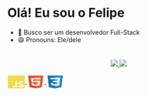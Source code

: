 # Olá! Eu sou o Felipe 
- 🔭 Busco ser um desenvolvedor Full-Stack
- 😄 Pronouns: Ele/dele


<div style="display: flex">
 <div style:"align-itens: center">
<img  style="margin: 20" width="20%" height="20%"src="https://gifimage.net/wp-content/uploads/2017/10/happy-pokemon-gif-1.gif">
 </div>
 </div>

<div align="center">
  <a href="https://github.com/FelipeGabriel7">
  <img height="180em" src="https://github-readme-stats.vercel.app/api?username=FelipeGabriel7&show_icons=true&theme=dark&include_all_commits=true&count_private=true"/>
  <img height="180em" src="https://github-readme-stats.vercel.app/api/top-langs/?username=FelipeGabriel7&layout=compact&langs_count=7&theme=dark"/>
</div>
<div style="display: flex gap:20px" ><br>
  <img align="center" alt="Felipe-Js" height="30" width="40" src="https://raw.githubusercontent.com/devicons/devicon/master/icons/javascript/javascript-plain.svg">
  <img align="center" alt="Felipe-HTML" height="30" width="40" src="https://raw.githubusercontent.com/devicons/devicon/master/icons/html5/html5-original.svg">
  <img align="center" alt="Felipe-CSS" height="30" width="40" src="https://raw.githubusercontent.com/devicons/devicon/master/icons/css3/css3-original.svg">
 </div>
